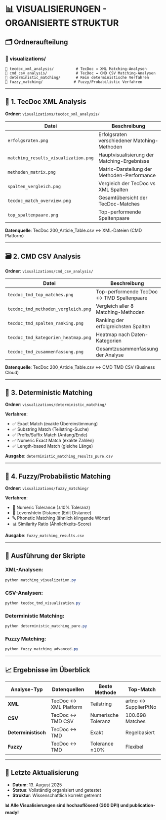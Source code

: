 # 📊 VISUALISIERUNGEN - ORGANISIERTE STRUKTUR

## 🗂️ **Ordneraufteilung**

### 📁 **visualizations/**
```
📂 tecdoc_xml_analysis/          # TecDoc ↔ XML Matching-Analysen
📂 cmd_csv_analysis/             # TecDoc ↔ CMD CSV Matching-Analysen  
📂 deterministic_matching/       # Rein deterministische Verfahren
📂 fuzzy_matching/              # Fuzzy/Probabilistic Verfahren
```

---

## 🎯 **1. TecDoc XML Analysis**
**Ordner**: `visualizations/tecdoc_xml_analysis/`

| Datei | Beschreibung |
|-------|--------------|
| `erfolgsraten.png` | Erfolgsraten verschiedener Matching-Methoden |
| `matching_results_visualization.png` | Hauptvisualisierung der Matching-Ergebnisse |
| `methoden_matrix.png` | Matrix-Darstellung der Methoden-Performance |
| `spalten_vergleich.png` | Vergleich der TecDoc vs XML Spalten |
| `tecdoc_match_overview.png` | Gesamtübersicht der TecDoc-Matches |
| `top_spaltenpaare.png` | Top-performende Spaltenpaare |

**Datenquelle**: TecDoc 200_Article_Table.csv ↔ XML-Dateien (CMD Platform)

---

## 🗃️ **2. CMD CSV Analysis** 
**Ordner**: `visualizations/cmd_csv_analysis/`

| Datei | Beschreibung |
|-------|--------------|
| `tecdoc_tmd_top_matches.png` | Top-performende TecDoc ↔ TMD Spaltenpaare |
| `tecdoc_tmd_methoden_vergleich.png` | Vergleich aller 8 Matching-Methoden |
| `tecdoc_tmd_spalten_ranking.png` | Ranking der erfolgreichsten Spalten |
| `tecdoc_tmd_kategorien_heatmap.png` | Heatmap nach Daten-Kategorien |
| `tecdoc_tmd_zusammenfassung.png` | Gesamtzusammenfassung der Analyse |

**Datenquelle**: TecDoc 200_Article_Table.csv ↔ CMD TMD CSV (Business Cloud)

---

## 🔧 **3. Deterministic Matching**
**Ordner**: `visualizations/deterministic_matching/`

**Verfahren**:
- ✅ Exact Match (exakte Übereinstimmung)
- ✅ Substring Match (Teilstring-Suche)
- ✅ Prefix/Suffix Match (Anfang/Ende)
- ✅ Numeric Exact Match (exakte Zahlen)
- ✅ Length-based Match (gleiche Länge)

**Ausgabe**: `deterministic_matching_results_pure.csv`

---

## 🌊 **4. Fuzzy/Probabilistic Matching**
**Ordner**: `visualizations/fuzzy_matching/`

**Verfahren**:
- 🎯 Numeric Tolerance (±10% Toleranz)
- 📝 Levenshtein Distance (Edit Distance)
- 🔤 Phonetic Matching (ähnlich klingende Wörter)
- 📊 Similarity Ratio (Ähnlichkeits-Score)

**Ausgabe**: `fuzzy_matching_results.csv`

---

## 🚀 **Ausführung der Skripte**

### **XML-Analysen**:
```powershell
python matching_visualization.py
```

### **CSV-Analysen**:
```powershell
python tecdoc_tmd_visualization.py
```

### **Deterministic Matching**:
```powershell
python deterministic_matching_pure.py
```

### **Fuzzy Matching**:
```powershell
python fuzzy_matching_advanced.py
```

---

## 📈 **Ergebnisse im Überblick**

| Analyse-Typ | Datenquellen | Beste Methode | Top-Match |
|-------------|--------------|---------------|-----------|
| **XML** | TecDoc ↔ XML Platform | Teilstring | artno ↔ SupplierPtNo |
| **CSV** | TecDoc ↔ TMD CSV | Numerische Toleranz | 100.698 Matches |
| **Deterministisch** | TecDoc ↔ TMD | Exakt | Regelbasiert |
| **Fuzzy** | TecDoc ↔ TMD | Tolerance ±10% | Flexibel |

---

## 🔄 **Letzte Aktualisierung**
- **Datum**: 13. August 2025
- **Status**: Vollständig organisiert und getestet
- **Struktur**: Wissenschaftlich korrekt getrennt

**📊 Alle Visualisierungen sind hochauflösend (300 DPI) und publication-ready!**
